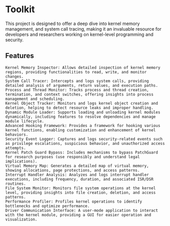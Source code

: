 # Toolkit

This project is designed to offer a deep dive into kernel memory management, and system call tracing, making it an invaluable resource for developers and researchers working on kernel-level programming and security.
## Features

    Kernel Memory Inspector: Allows detailed inspection of kernel memory regions, providing functionalities to read, write, and monitor changes.
    System Call Tracer: Intercepts and logs system calls, providing detailed analysis of arguments, return values, and execution paths.
    Process and Thread Monitor: Tracks process and thread creation, termination, and context switches, offering insights into process management and scheduling.
    Kernel Object Tracker: Monitors and logs kernel object creation and deletion, helping to detect resource leaks and improper handling.
    Dynamic Module Loader: Supports loading and unloading kernel modules dynamically, including features to resolve dependencies and manage module lifecycle.
    Advanced Hooking Framework: Provides a framework for hooking various kernel functions, enabling customization and enhancement of kernel behaviors.
    Security Event Logger: Captures and logs security-related events such as privilege escalations, suspicious behavior, and unauthorized access attempts.
    Kernel Patch Guard Bypass: Includes mechanisms to bypass PatchGuard for research purposes (use responsibly and understand legal implications).
    Virtual Memory Map: Generates a detailed map of virtual memory, showing allocations, page protections, and access patterns.
    Interrupt Handler Analysis: Analyzes and logs interrupt handler executions, including frequency, duration, and associated ISR/DSR routines.
    File System Monitor: Monitors file system operations at the kernel level, providing insights into file creation, deletion, and access patterns.
    Performance Profiler: Profiles kernel operations to identify bottlenecks and optimize performance.
    Driver Communication Interface: A user-mode application to interact with the kernel module, providing a GUI for easier operation and visualization.
